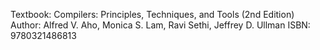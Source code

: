 Textbook: Compilers: Principles, Techniques, and Tools (2nd Edition)
Author: Alfred V. Aho, Monica S. Lam, Ravi Sethi, Jeffrey D. Ullman
ISBN: 9780321486813